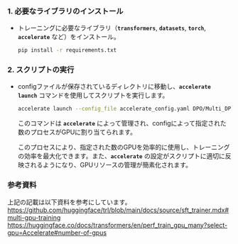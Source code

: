 ### **1. 必要なライブラリのインストール**

- トレーニングに必要なライブラリ（**`transformers`**, **`datasets`**, **`torch`**, **`accelerate`** など）をインストール。
    
    ```bash
    pip install -r requirements.txt
    ```
    
### **2. スクリプトの実行**

- configファイルが保存されているディレクトリに移動し、**`accelerate launch`** コマンドを使用してスクリプトを実行します。
    
    ```bash
    accelerate launch --config_file accelerate_config.yaml DPO/Multi_DPO_prod.py
    ```
    
    このコマンドは **`accelerate`** によって管理され、configによって指定された数のプロセスがGPUに割り当てられます。
    
    このプロセスにより、指定された数のGPUを効率的に使用し、トレーニングの効率を最大化できます。また、**`accelerate`** の設定がスクリプトに適切に反映されるようになり、GPUリソースの管理が簡素化されます。

### **参考資料**
上記の記載は以下資料を参考にしています。
https://github.com/huggingface/trl/blob/main/docs/source/sft_trainer.mdx#multi-gpu-training
https://huggingface.co/docs/transformers/en/perf_train_gpu_many?select-gpu=Accelerate#number-of-gpus
